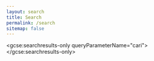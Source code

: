 ```yaml
---
layout: search
title: Search
permalink: /search
sitemap: false
---
```


<script>
  (function() {
    var cx = 'partner-pub-3231898813936275:6161795507';
    var gcse = document.createElement('script');
    gcse.type = 'text/javascript';
    gcse.async = true;
    gcse.src = 'https://cse.google.com/cse.js?cx=' + cx;
    var s = document.getElementsByTagName('script')[0];
    s.parentNode.insertBefore(gcse, s);
  })();
</script>

<gcse:searchresults-only queryParameterName="cari"></gcse:searchresults-only>
